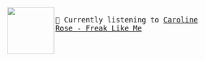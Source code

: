 #

<img align="left" width="110" height="110" src="https:&#x2F;&#x2F;lastfm.freetls.fastly.net&#x2F;i&#x2F;u&#x2F;174s&#x2F;8b5eda5b0b5386aa9f7b316e92d1fd1d.jpg">

<big><pre>
</br>🎵  Currently listening to  [Caroline Rose - Freak Like Me](https://www.youtube.com/results?search_query=Caroline+Rose+Freak+Like+Me)</br>
</pre></big>



#